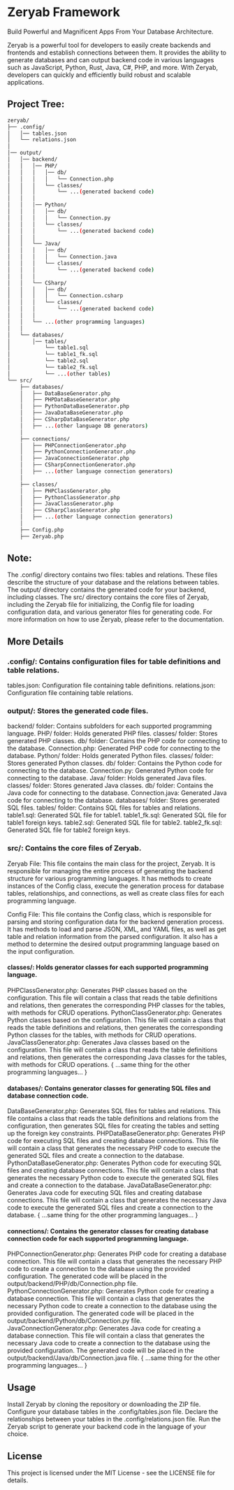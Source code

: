 # Zeryab Framework
Build Powerful and Magnificent Apps From Your Database Architecture.

Zeryab is a powerful tool for developers to easily create backends and frontends and establish connections between them. It provides the ability to generate databases and can output backend code in various languages such as JavaScript, Python, Rust, Java, C#, PHP, and more. With Zeryab, developers can quickly and efficiently build robust and scalable applications.

## Project Tree:

```bash
zeryab/
├── .config/
│   │── tables.json
│   └── relations.json
│
│── output/
│   │── backend/
│   │   │── PHP/
│   │   │   │── db/
│   │   │   │   └── Connection.php
│   │   │   └── classes/
│   │   │       └── ...(generated backend code)
│   │   │
│   │   │── Python/
│   │   │   │── db/
│   │   │   │   └── Connection.py
│   │   │   └── classes/
│   │   │       └── ...(generated backend code)
│   │   │
│   │   └── Java/
│   │   │   │── db/
│   │   │   │   └── Connection.java
│   │   │   └── classes/
│   │   │       └── ...(generated backend code)
│   │   │
│   │   └── CSharp/
│   │   │   │── db/
│   │   │   │   └── Connection.csharp
│   │   │   └── classes/
│   │   │       └── ...(generated backend code)
│   │   │
│   │   └── ...(other programming languages)
│   │
│   └── databases/
│       │── tables/
│           └── table1.sql
│           └── table1_fk.sql
│           └── table2.sql
│           └── table2_fk.sql
│           └── ...(other tables)
└── src/
    ├── databases/
    │   ├── DataBaseGenerator.php
    │   ├── PHPDataBaseGenerator.php
    │   ├── PythonDataBaseGenerator.php
    │   ├── JavaDataBaseGenerator.php
    │   ├── CSharpDataBaseGenerator.php
    │   ├── ...(other language DB generators)
    │
    ├── connections/
    │   ├── PHPConnectionGenerator.php
    │   ├── PythonConnectionGenerator.php
    │   ├── JavaConnectionGenerator.php
    │   ├── CSharpConnectionGenerator.php
    │   ├── ...(other language connection generators)
    │
    ├── classes/
    │   ├── PHPClassGenerator.php
    │   ├── PythonClassGenerator.php
    │   ├── JavaClassGenerator.php
    │   ├── CSharpClassGenerator.php
    │   ├── ...(other language connection generators)
    │
    ├── Config.php
    ├── Zeryab.php
```

## Note:
The .config/ directory contains two files: tables and relations. These files describe the structure of your database and the relations between tables.
The output/ directory contains the generated code for your backend, including classes.
The src/ directory contains the core files of Zeryab, including the Zeryab file for initializing, the Config file for loading configuration data, and various generator files for generating code.
For more information on how to use Zeryab, please refer to the documentation.

## More Details
### .config/: Contains configuration files for table definitions and table relations.
tables.json: Configuration file containing table definitions.
relations.json: Configuration file containing table relations.

### output/: Stores the generated code files.
backend/ folder: Contains subfolders for each supported programming language.
PHP/ folder: Holds generated PHP files.
classes/ folder: Stores generated PHP classes.
db/ folder: Contains the PHP code for connecting to the database.
Connection.php: Generated PHP code for connecting to the database.
Python/ folder: Holds generated Python files.
classes/ folder: Stores generated Python classes.
db/ folder: Contains the Python code for connecting to the database.
Connection.py: Generated Python code for connecting to the database.
Java/ folder: Holds generated Java files.
classes/ folder: Stores generated Java classes.
db/ folder: Contains the Java code for connecting to the database.
Connection.java: Generated Java code for connecting to the database.
databases/ folder: Stores generated SQL files.
tables/ folder: Contains SQL files for tables and relations.
table1.sql: Generated SQL file for table1.
table1_fk.sql: Generated SQL file for table1 foreign keys.
table2.sql: Generated SQL file for table2.
table2_fk.sql: Generated SQL file for table2 foreign keys.

### src/: Contains the core files of Zeryab.
Zeryab File: This file contains the main class for the project, Zeryab. It is responsible for managing the entire process of generating the backend structure for various programming languages. It has methods to create instances of the Config class, execute the generation process for database tables, relationships, and connections, as well as create class files for each programming language.

Config File: This file contains the Config class, which is responsible for parsing and storing configuration data for the backend generation process. It has methods to load and parse JSON, XML, and YAML files, as well as get table and relation information from the parsed configuration. It also has a method to determine the desired output programming language based on the input configuration.

#### classes/: Holds generator classes for each supported programming language.
PHPClassGenerator.php: Generates PHP classes based on the configuration. This file will contain a class that reads the table definitions and relations, then generates the corresponding PHP classes for the tables, with methods for CRUD operations.
PythonClassGenerator.php: Generates Python classes based on the configuration. This file will contain a class that reads the table definitions and relations, then generates the corresponding Python classes for the tables, with methods for CRUD operations.
JavaClassGenerator.php: Generates Java classes based on the configuration. This file will contain a class that reads the table definitions and relations, then generates the corresponding Java classes for the tables, with methods for CRUD operations.
{ ...same thing for the other programming languages... }

#### databases/: Contains generator classes for generating SQL files and database connection code.
DataBaseGenerator.php: Generates SQL files for tables and relations. This file contains a class that reads the table definitions and relations from the configuration, then generates SQL files for creating the tables and setting up the foreign key constraints.
PHPDataBaseGenerator.php: Generates PHP code for executing SQL files and creating database connections. This file will contain a class that generates the necessary PHP code to execute the generated SQL files and create a connection to the database.
PythonDataBaseGenerator.php: Generates Python code for executing SQL files and creating database connections. This file will contain a class that generates the necessary Python code to execute the generated SQL files and create a connection to the database.
JavaDataBaseGenerator.php: Generates Java code for executing SQL files and creating database connections. This file will contain a class that generates the necessary Java code to execute the generated SQL files and create a connection to the database.
{ ...same thing for the other programming languages... }

#### connections/: Contains the generator classes for creating database connection code for each supported programming language.
PHPConnectionGenerator.php: Generates PHP code for creating a database connection. This file will contain a class that generates the necessary PHP code to create a connection to the database using the provided configuration. The generated code will be placed in the output/backend/PHP/db/Connection.php file.
PythonConnectionGenerator.php: Generates Python code for creating a database connection. This file will contain a class that generates the necessary Python code to create a connection to the database using the provided configuration. The generated code will be placed in the output/backend/Python/db/Connection.py file.
JavaConnectionGenerator.php: Generates Java code for creating a database connection. This file will contain a class that generates the necessary Java code to create a connection to the database using the provided configuration. The generated code will be placed in the output/backend/Java/db/Connection.java file.
{ ...same thing for the other programming languages... }


## Usage
Install Zeryab by cloning the repository or downloading the ZIP file.
Configure your database tables in the .config/tables.json file.
Declare the relationships between your tables in the .config/relations.json file.
Run the Zeryab script to generate your backend code in the language of your choice.

## License
This project is licensed under the MIT License - see the LICENSE file for details.
